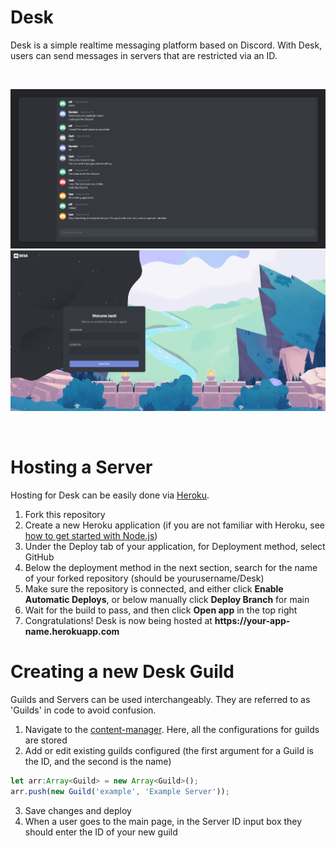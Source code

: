 # Desk
Desk is a simple realtime messaging platform based on Discord. With Desk, users can send messages in servers that are restricted via an ID.

<br>

![alt Desk chatting application](https://github.com/Miapolis/Desk/blob/main/docs/desk_chat.png)
![alt Desk home page](https://github.com/Miapolis/Desk/blob/main/docs/desk_front_cover.png)

<br>

# Hosting a Server
Hosting for Desk can be easily done via [Heroku](https://www.heroku.com). <br>
1. Fork this repository 
2. Create a new Heroku application (if you are not familiar with Heroku, see [how to get started with Node.js](https://devcenter.heroku.com/articles/getting-started-with-nodejs))
3. Under the Deploy tab of your application, for Deployment method, select GitHub
4. Below the deployment method in the next section, search for the name of your forked repository (should be yourusername/Desk)
5. Make sure the repository is connected, and either click **Enable Automatic Deploys**, or below manually click **Deploy Branch** for main
6. Wait for the build to pass, and then click **Open app** in the top right
7. Congratulations! Desk is now being hosted at **h<span>ttps://your-app-name.herokuapp.com**

# Creating a new Desk Guild 
Guilds and Servers can be used interchangeably. They are referred to as 'Guilds' in code to avoid confusion. 
1. Navigate to the [content-manager](https://github.com/Miapolis/Desk/blob/main/src/content-manager.ts). Here, all the configurations for guilds are stored
2. Add or edit existing guilds configured (the first argument for a Guild is the ID, and the second is the name)
```js
let arr:Array<Guild> = new Array<Guild>();
arr.push(new Guild('example', 'Example Server'));
```
3. Save changes and deploy 
4. When a user goes to the main page, in the Server ID input box they should enter the ID of your new guild

